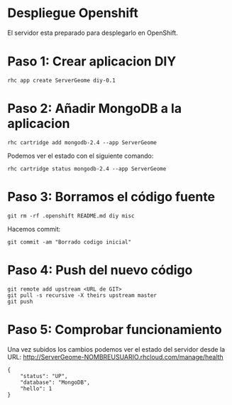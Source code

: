 # Despliegue Openshift

El servidor esta preparado para desplegarlo en OpenShift.

# Paso 1: Crear aplicacion DIY

    rhc app create ServerGeome diy-0.1

# Paso 2: Añadir MongoDB a la aplicacion

    rhc cartridge add mongodb-2.4 --app ServerGeome

Podemos ver el estado con el siguiente comando:

    rhc cartridge status mongodb-2.4 --app ServerGeome

# Paso 3: Borramos el código fuente

    git rm -rf .openshift README.md diy misc

Hacemos commit:

    git commit -am "Borrado codigo inicial"

# Paso 4: Push del nuevo código

    git remote add upstream <URL de GIT>
    git pull -s recursive -X theirs upstream master
    git push

# Paso 5: Comprobar funcionamiento

Una vez subidos los cambios podemos ver el estado del servidor desde la URL: http://ServerGeome-NOMBREUSUARIO.rhcloud.com/manage/health

	{
		"status": "UP",
		"database": "MongoDB",
		"hello": 1
	}
